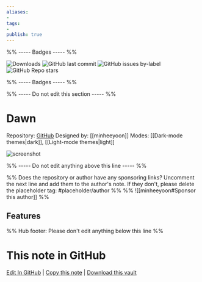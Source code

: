 ```yaml
---
aliases:
- 
tags: 
- 
publish: true
---
```


%% ----- Badges ----- %%

![Downloads](https://img.shields.io/badge/downloads-2842-573E7A?style=for-the-badge&logo=)
![GitHub last commit](https://img.shields.io/github/last-commit/minheeyoon/Dawn?color=573E7A&label=last%20update&logo=github&style=for-the-badge)
![GitHub issues by-label](https://img.shields.io/github/issues/minheeyoon/Dawn/help%20wanted?color=573E7A&logo=github&style=for-the-badge) 
![GitHub Repo stars](https://img.shields.io/github/stars/minheeyoon/Dawn?color=573E7A&logo=github&style=for-the-badge)

%% ----- Badges ----- %%

%% ----- Do not edit this section ----- %%

# Dawn

Repository: [GitHub](https://github.com/minheeyoon/Dawn)
Designed by: [[minheeyoon]]
Modes: [[Dark-mode themes|dark]], [[Light-mode themes|light]]



![screenshot](https://github.com/minheeyoon/Dawn/raw/HEAD/assets/00-screenshot-small.png)

%% ----- Do not edit anything above this line ----- %% 

%% Does the repository or author have any sponsoring links? Uncomment the next line and add them to the author's note. If they don't, please delete the placeholder tag: #placeholder/author %%
%% ![[minheeyoon#Sponsor this author]] %%


## Features



%% Hub footer: Please don't edit anything below this line %%

# This note in GitHub

<span class="git-footer">[Edit In GitHub](https://github.dev/obsidian-community/obsidian-hub/blob/main/02%20-%20Community%20Expansions/02.05%20All%20Community%20Expansions/Themes/Dawn.md "git-hub-edit-note") | [Copy this note](https://raw.githubusercontent.com/obsidian-community/obsidian-hub/main/02%20-%20Community%20Expansions/02.05%20All%20Community%20Expansions/Themes/Dawn.md "git-hub-copy-note") | [Download this vault](https://github.com/obsidian-community/obsidian-hub/archive/refs/heads/main.zip "git-hub-download-vault") </span>
